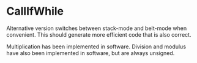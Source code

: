 CallIfWhile
===========

Alternative version switches between stack-mode and belt-mode when convenient. This should generate more efficient code that is also correct.

Multiplication has been implemented in software. Division and modulus have also been implemented in software, but are always unsigned.
